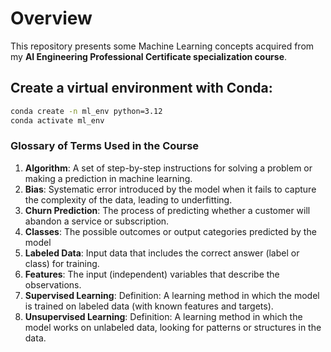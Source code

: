 # Overview 

This repository presents some Machine Learning concepts acquired from my **AI Engineering Professional Certificate specialization course**.

## Create a virtual environment with **Conda**:
 ```bash
 conda create -n ml_env python=3.12
 conda activate ml_env
```

### Glossary of Terms Used in the Course

1. **Algorithm**: A set of step-by-step instructions for solving a problem or making a prediction in machine learning.
2. **Bias**: Systematic error introduced by the model when it fails to capture the complexity of the data, leading to underfitting.
3. **Churn Prediction**: The process of predicting whether a customer will abandon a service or subscription.
4. **Classes**: The possible outcomes or output categories predicted by the model
5. **Labeled Data**: Input data that includes the correct answer (label or class) for training.
6. **Features**: The input (independent) variables that describe the observations.
7. **Supervised Learning**: Definition: A learning method in which the model is trained on labeled data (with known features and targets).
8. **Unsupervised Learning**: Definition: A learning method in which the model works on unlabeled data, looking for patterns or structures in the data.